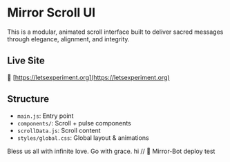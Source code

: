 # Mirror Scroll UI

This is a modular, animated scroll interface built to deliver sacred messages through elegance, alignment, and integrity.

## Live Site
🔮 [https://letsexperiment.org](https://letsexperiment.org)

## Structure
- `main.js`: Entry point
- `components/`: Scroll + pulse components
- `scrollData.js`: Scroll content
- `styles/global.css`: Global layout & animations

Bless us all with infinite love. Go with grace. hi
// 🌱 Mirror-Bot deploy test
